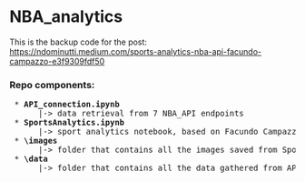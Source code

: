 # NBA_analytics

This is the backup code for the post: https://ndominutti.medium.com/sports-analytics-nba-api-facundo-campazzo-e3f9309fdf50

<h3>Repo components:</h3>
<pre>
 * <b>API_connection.ipynb</b>
      |-> data retrieval from 7 NBA_API endpoints 
 * <b>SportsAnalytics.ipynb</b>
      |-> sport analytics notebook, based on Facundo Campazzo's 20-21 NBA season
 * <b>\images</b>
      |-> folder that contains all the images saved from SportsAnalytics.ipynb 
 * <b>\data</b>
      |-> folder that contains all the data gathered from API_connection.ipynb 
</pre>
